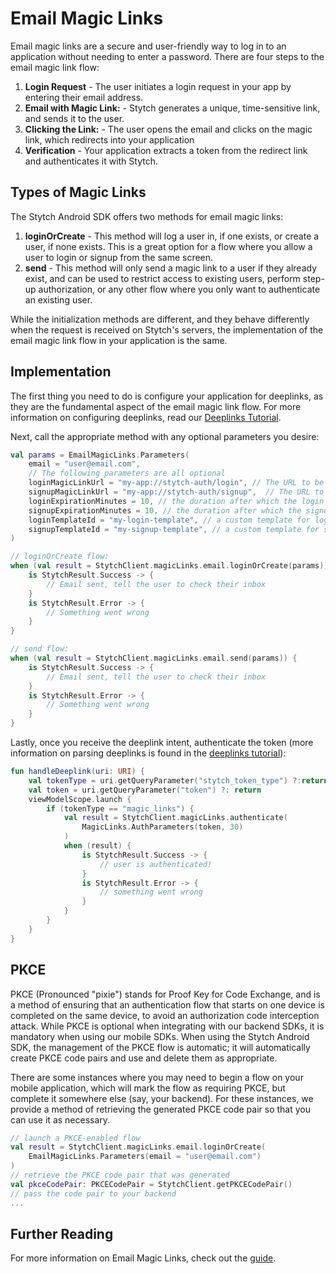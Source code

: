 # Email Magic Links
Email magic links are a secure and user-friendly way to log in to an application without needing to enter a password. There are four steps to the email magic link flow:

1. **Login Request** - The user initiates a login request in your app by entering their email address.
2. **Email with Magic Link:** - Stytch generates a unique, time-sensitive link, and sends it to the user.
3. **Clicking the Link:** - The user opens the email and clicks on the magic link, which redirects into your application
4. **Verification** - Your application extracts a token from the redirect link and authenticates it with Stytch.

## Types of Magic Links
The Stytch Android SDK offers two methods for email magic links:
1. **loginOrCreate** - This method will log a user in, if one exists, or create a user, if none exists. This is a great option for a flow where you allow a user to login or signup from the same screen.
2. **send** - This method will only send a magic link to a user if they already exist, and can be used to restrict access to existing users, perform step-up authorization, or any other flow where you only want to authenticate an existing user.

While the initialization methods are different, and they behave differently when the request is received on Stytch's servers, the implementation of the email magic link flow in your application is the same.

## Implementation
The first thing you need to do is configure your application for deeplinks, as they are the fundamental aspect of the email magic link flow. For more information on configuring deeplinks, read our [Deeplinks Tutorial](./Deeplinks.md).

Next, call the appropriate method with any optional parameters you desire:
```kotlin
val params = EmailMagicLinks.Parameters(
    email = "user@email.com",
    // The following parameters are all optional
    loginMagicLinkUrl = "my-app://stytch-auth/login", // The URL to be directed to on login. Will use your default, if not provided
    signupMagicLinkUrl = "my-app://stytch-auth/signup",  // The URL to be directed to on user creation. It is ignored on send requests. Will use your default, if not provided
    loginExpirationMinutes = 10, // the duration after which the login url should expire
    signupExpirationMinutes = 10, // the duration after which the signup url should expire. It is ignored on send requests
    loginTemplateId = "my-login-template", // a custom template for login emails, if you've configured one
    signupTemplateId = "my-signup-template", // a custom template for signup emails, if you've configured one. It is ignored on send requests
)

// loginOrCreate flow:
when (val result = StytchClient.magicLinks.email.loginOrCreate(params)) {
    is StytchResult.Success -> {
        // Email sent, tell the user to check their inbox
    }
    is StytchResult.Error -> {
        // Something went wrong
    }
}

// send flow:
when (val result = StytchClient.magicLinks.email.send(params)) {
    is StytchResult.Success -> {
        // Email sent, tell the user to check their inbox
    }
    is StytchResult.Error -> {
        // Something went wrong
    }
}
```

Lastly, once you receive the deeplink intent, authenticate the token (more information on parsing deeplinks is found in the [deeplinks tutorial](./Deeplinks.md)):
```kotlin
fun handleDeeplink(uri: URI) {
    val tokenType = uri.getQueryParameter("stytch_token_type") ?:return
    val token = uri.getQueryParameter("token") ?: return
    viewModelScope.launch {
        if (tokenType == "magic_links") {
            val result = StytchClient.magicLinks.authenticate(
                MagicLinks.AuthParameters(token, 30)
            )
            when (result) {
                is StytchResult.Success -> {
                    // user is authenticated!
                }
                is StytchResult.Error -> {
                    // something went wrong
                }
            }
        }
    }
}
```

## PKCE
PKCE (Pronounced "pixie") stands for Proof Key for Code Exchange, and is a method of ensuring that an authentication flow that starts on one device is completed on the same device, to avoid an authorization code interception attack. While PKCE is optional when integrating with our backend SDKs, it is mandatory when using our mobile SDKs. When using the Stytch Android SDK, the management of the PKCE flow is automatic; it will automatically create PKCE code pairs and use and delete them as appropriate.

There are some instances where you may need to begin a flow on your mobile application, which will mark the flow as requiring PKCE, but complete it somewhere else (say, your backend). For these instances, we provide a method of retrieving the generated PKCE code pair so that you can use it as necessary.

```kotlin
// launch a PKCE-enabled flow
val result = StytchClient.magicLinks.email.loginOrCreate(
    EmailMagicLinks.Parameters(email = "user@email.com")
)
// retrieve the PKCE code pair that was generated
val pkceCodePair: PKCECodePair = StytchClient.getPKCECodePair()
// pass the code pair to your backend
...
```

## Further Reading
For more information on Email Magic Links, check out the [guide](https://stytch.com/docs/guides/magic-links/email-magic-links/api).